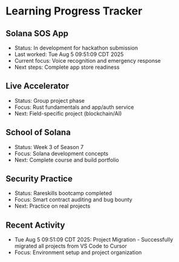 # Learning Progress Tracker

## Solana SOS App
- Status: In development for hackathon submission
- Last worked: Tue Aug  5 09:51:09 CDT 2025
- Current focus: Voice recognition and emergency response
- Next steps: Complete app store readiness

## Live Accelerator
- Status: Group project phase
- Focus: Rust fundamentals and app/auth service
- Next: Field-specific project (blockchain/AI)

## School of Solana
- Status: Week 3 of Season 7
- Focus: Solana development concepts
- Next: Complete course and build portfolio

## Security Practice
- Status: Rareskills bootcamp completed
- Focus: Smart contract auditing and bug bounty
- Next: Practice on real projects

## Recent Activity
- Tue Aug  5 09:51:09 CDT 2025: Project Migration - Successfully migrated all projects from VS Code to Cursor
- Focus: Environment setup and project organization
